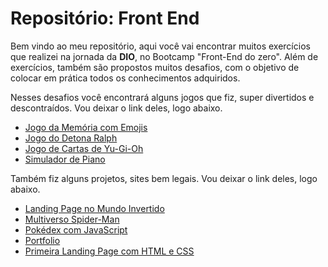 # Repositório: Front End

Bem vindo ao meu repositório, aqui você vai encontrar muitos exercícios que realizei na jornada da **DIO**, no Bootcamp "Front-End do zero". Além de exercícios, também são propostos muitos desafios, com o objetivo de colocar em prática todos os conhecimentos adquiridos.

Nesses desafios você encontrará alguns jogos que fiz, super divertidos e descontraídos. Vou deixar o link deles, logo abaixo.
- [Jogo da Memória com Emojis](https://camillybeatrizgomes.github.io/front-end/desafios/jogo-da-memoria-com-emojis/)
- [Jogo do Detona Ralph](https://camillybeatrizgomes.github.io/front-end/desafios/game-detona-ralph/)
- [Jogo de Cartas de Yu-Gi-Oh](https://camillybeatrizgomes.github.io/front-end/desafios/jogo-de-cartas-de-yugioh/)
- [Simulador de Piano](https://camillybeatrizgomes.github.io/front-end/desafios/simulador-de-piano/)

Também fiz alguns projetos, sites bem legais. Vou deixar o link deles, logo abaixo.

- [Landing Page no Mundo Invertido](https://camillybeatrizgomes.github.io/front-end/desafios/landing-page-no-mundo-invertido/)
- [Multiverso Spider-Man](https://camillybeatrizgomes.github.io/front-end/desafios/multiverso-spider-man/)
- [Pokédex com JavaScript](https://camillybeatrizgomes.github.io/front-end/desafios/pokedex-com-javascript/)
- [Portfolio](https://camillybeatrizgomes.github.io/front-end/desafios/portfolio/)
- [Primeira Landing Page com HTML e CSS](https://camillybeatrizgomes.github.io/front-end/desafios/primeira-landing-page-com-html-e-css/)

